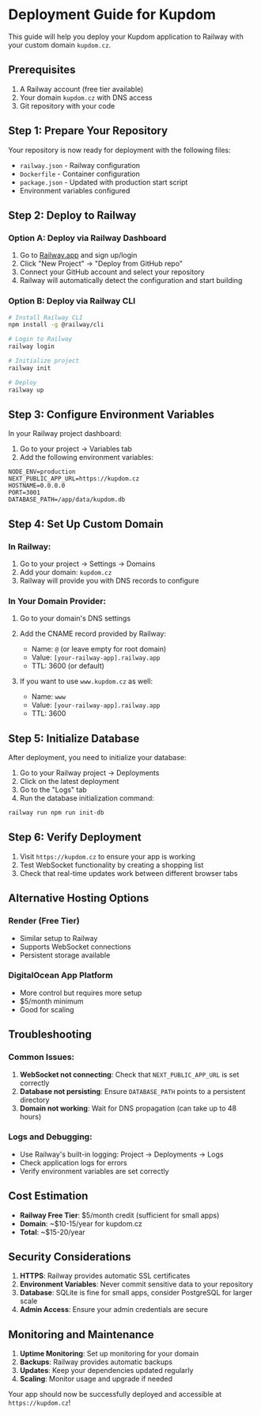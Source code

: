 # Deployment Guide for Kupdom

This guide will help you deploy your Kupdom application to Railway with your custom domain `kupdom.cz`.

## Prerequisites

1. A Railway account (free tier available)
2. Your domain `kupdom.cz` with DNS access
3. Git repository with your code

## Step 1: Prepare Your Repository

Your repository is now ready for deployment with the following files:
- `railway.json` - Railway configuration
- `Dockerfile` - Container configuration
- `package.json` - Updated with production start script
- Environment variables configured

## Step 2: Deploy to Railway

### Option A: Deploy via Railway Dashboard

1. Go to [Railway.app](https://railway.app) and sign up/login
2. Click "New Project" → "Deploy from GitHub repo"
3. Connect your GitHub account and select your repository
4. Railway will automatically detect the configuration and start building

### Option B: Deploy via Railway CLI

```bash
# Install Railway CLI
npm install -g @railway/cli

# Login to Railway
railway login

# Initialize project
railway init

# Deploy
railway up
```

## Step 3: Configure Environment Variables

In your Railway project dashboard:

1. Go to your project → Variables tab
2. Add the following environment variables:

```
NODE_ENV=production
NEXT_PUBLIC_APP_URL=https://kupdom.cz
HOSTNAME=0.0.0.0
PORT=3001
DATABASE_PATH=/app/data/kupdom.db
```

## Step 4: Set Up Custom Domain

### In Railway:
1. Go to your project → Settings → Domains
2. Add your domain: `kupdom.cz`
3. Railway will provide you with DNS records to configure

### In Your Domain Provider:
1. Go to your domain's DNS settings
2. Add the CNAME record provided by Railway:
   - Name: `@` (or leave empty for root domain)
   - Value: `[your-railway-app].railway.app`
   - TTL: 3600 (or default)

3. If you want to use `www.kupdom.cz` as well:
   - Name: `www`
   - Value: `[your-railway-app].railway.app`
   - TTL: 3600

## Step 5: Initialize Database

After deployment, you need to initialize your database:

1. Go to your Railway project → Deployments
2. Click on the latest deployment
3. Go to the "Logs" tab
4. Run the database initialization command:

```bash
railway run npm run init-db
```

## Step 6: Verify Deployment

1. Visit `https://kupdom.cz` to ensure your app is working
2. Test WebSocket functionality by creating a shopping list
3. Check that real-time updates work between different browser tabs

## Alternative Hosting Options

### Render (Free Tier)
- Similar setup to Railway
- Supports WebSocket connections
- Persistent storage available

### DigitalOcean App Platform
- More control but requires more setup
- $5/month minimum
- Good for scaling

## Troubleshooting

### Common Issues:

1. **WebSocket not connecting**: Check that `NEXT_PUBLIC_APP_URL` is set correctly
2. **Database not persisting**: Ensure `DATABASE_PATH` points to a persistent directory
3. **Domain not working**: Wait for DNS propagation (can take up to 48 hours)

### Logs and Debugging:
- Use Railway's built-in logging: Project → Deployments → Logs
- Check application logs for errors
- Verify environment variables are set correctly

## Cost Estimation

- **Railway Free Tier**: $5/month credit (sufficient for small apps)
- **Domain**: ~$10-15/year for kupdom.cz
- **Total**: ~$15-20/year

## Security Considerations

1. **HTTPS**: Railway provides automatic SSL certificates
2. **Environment Variables**: Never commit sensitive data to your repository
3. **Database**: SQLite is fine for small apps, consider PostgreSQL for larger scale
4. **Admin Access**: Ensure your admin credentials are secure

## Monitoring and Maintenance

1. **Uptime Monitoring**: Set up monitoring for your domain
2. **Backups**: Railway provides automatic backups
3. **Updates**: Keep your dependencies updated regularly
4. **Scaling**: Monitor usage and upgrade if needed

Your app should now be successfully deployed and accessible at `https://kupdom.cz`! 